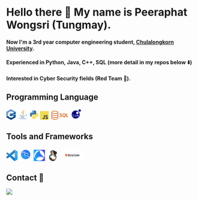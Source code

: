 # Hello there 👋 My name is Peeraphat Wongsri (Tungmay).
#### Now I'm a 3rd year computer engineering student, <a href="https://www.chula.ac.th/en/" target="_blank" >Chulalongkorn University</a>.
#### Experienced in Python, Java, C++, SQL (more detail in my repos below ⬇️)
#### Interested in Cyber Security fields (Red Team 🔴).
## Programming Language
<img src='images/c%2B%2B.png' width='25'>  <img src='images/java.png' width='30'> <img src='images/python.png' width='23'> <img src='images/js.png' width='23'>  <img src='images/sql.png' width='50'> 
<img src='images/lua.png' width='28'> 
## Tools and Frameworks
<img src='images/Visual_Studio_Code.png' width='30'>  <img src='images/Kali.png' width='35'> <img src='images/Wire_Shark.png' width='30'>  <img src='images/ida.jpg' width='35'> 
<img src='images/Burp.png' width='60'>  
## Contact 📱
<a href="https://www.linkedin.com/in/peeraphat-wongsri-4b34a3296/">
  <img src="https://img.shields.io/badge/linkedin-%230077B5.svg?style=for-the-badge&logo=linkedin&logoColor=white">
</a>
<!--
**bananagrill/bananagrill** is a ✨ _special_ ✨ repository because its `README.md` (this file) appears on your GitHub profile.

Here are some ideas to get you started:

- 🔭 I’m currently working on ...
- 🌱 I’m currently learning ...
- 👯 I’m looking to collaborate on ...
- 🤔 I’m looking for help with ...
- 💬 Ask me about ...
- 📫 How to reach me: ...
- 😄 Pronouns: ...
- ⚡ Fun fact: ...
-->
